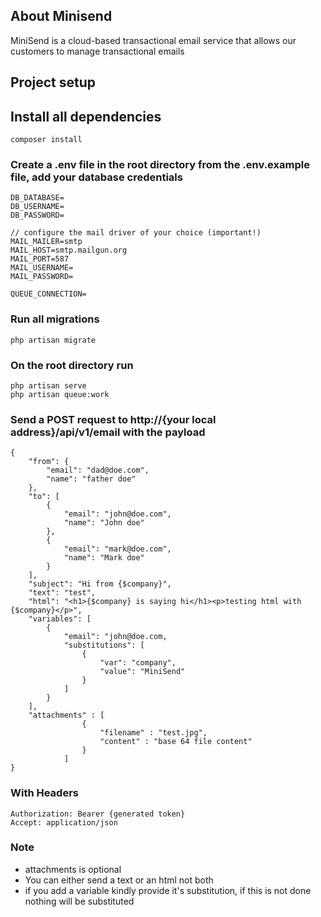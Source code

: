 ## About Minisend

MiniSend is a cloud-based transactional email service that allows our customers to manage transactional emails


## Project setup

## Install all dependencies
```
composer install
```
### Create a .env file in the root directory from the .env.example file, add your database credentials
```
DB_DATABASE=
DB_USERNAME=
DB_PASSWORD=

// configure the mail driver of your choice (important!)
MAIL_MAILER=smtp
MAIL_HOST=smtp.mailgun.org
MAIL_PORT=587
MAIL_USERNAME=
MAIL_PASSWORD=

QUEUE_CONNECTION=
```

### Run all migrations
```
php artisan migrate
```

### On the root directory run
```
php artisan serve
php artisan queue:work
```
### Send a POST request to http://{your local address}/api/v1/email with the payload

```
{
    "from": {
        "email": "dad@doe.com",
        "name": "father doe"
    },
    "to": [
        {
            "email": "john@doe.com",
            "name": "John doe"
        },
        {
            "email": "mark@doe.com",
            "name": "Mark doe"
        }
    ],
    "subject": "Hi from {$company}",
    "text": "test",
    "html": "<h1>{$company} is saying hi</h1><p>testing html with {$company}</p>",
    "variables": [
        {
            "email": "john@doe.com,
            "substitutions": [
                {
                    "var": "company",
                    "value": "MiniSend"
                }
            ]
        }
    ],
    "attachments" : [
                {
                    "filename" : "test.jpg",
                    "content" : "base 64 file content"
                }
            ]
}
```
### With Headers
```
Authorization: Bearer {generated token}
Accept: application/json
```

### Note

- attachments is optional
- You can either send a text or an html not both
- if you add a variable kindly provide it's substitution, if this is not done nothing will be substituted
